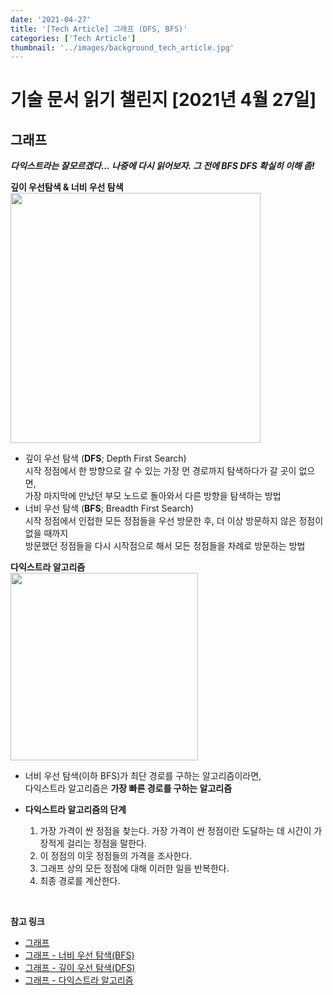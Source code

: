 ```yaml
---
date: '2021-04-27'
title: '[Tech Article] 그래프 (DFS, BFS)'
categories: ['Tech Article']
thumbnail: '../images/background_tech_article.jpg'
---
```


# 기술 문서 읽기 챌린지 [2021년 4월 27일]

## **그래프**

**_다익스트라는 잘모르겠다... 나중에 다시 읽어보자. 그 전에 BFS DFS 확실히 이해 좀!_**

**깊이 우선탐색 & 너비 우선 탐색**  
<img src="https://user-images.githubusercontent.com/33610315/116250074-61acf000-a7a8-11eb-8b9c-ff1a0a0616ad.gif" width="400" />

-   깊이 우선 탐색 (**DFS**; Depth First Search)  
     시작 정점에서 한 방향으로 갈 수 있는 가장 먼 경로까지 탐색하다가 갈 곳이 없으면,  
     가장 마지막에 만났던 부모 노드로 돌아와서 다른 방향을 탐색하는 방법
-   너비 우선 탐색 (**BFS**; Breadth First Search)  
     시작 정점에서 인접한 모든 정점들을 우선 방문한 후, 더 이상 방문하지 않은 정점이 없을 때까지  
     방문했던 정점들을 다시 시작점으로 해서 모든 정점들을 차례로 방문하는 방법

**다익스트라 알고리즘**  
<img src="https://user-images.githubusercontent.com/33610315/116251789-f6641d80-a7a9-11eb-8d33-8e1baf3b17e4.png" width="300" />

-   너비 우선 탐색(이하 BFS)가 최단 경로를 구하는 알고리즘이라면,  
     다익스트라 알고리즘은 **가장 빠른 경로를 구하는 알고리즘**

-   **다익스트라 알고리즘의 단계**
    1.  가장 가격이 싼 정점을 찾는다. 가장 가격이 싼 정점이란 도달하는 데 시간이 가장적게 걸리는 정점을 말한다.
    2.  이 정점의 이웃 정점들의 가격을 조사한다.
    3.  그래프 상의 모든 정점에 대해 이러한 일을 반복한다.
    4.  최종 경로를 계산한다.

<br/>

**참고 링크**

-   [그래프](https://seonghui.github.io/TIL/docs/algorithm/graph/graph.html)
-   [그래프 - 너비 우선 탐색(BFS)](https://seonghui.github.io/TIL/docs/algorithm/graph/bfs.html)
-   [그래프 - 깊이 우선 탐색(DFS)](https://seonghui.github.io/TIL/docs/algorithm/graph/dfs.html)
-   [그래프 - 다익스트라 알고리즘](https://seonghui.github.io/TIL/docs/algorithm/graph/dijkstra.html)